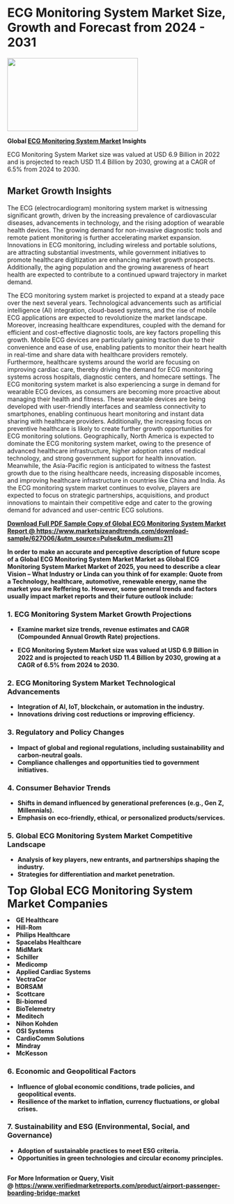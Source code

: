 <H1>ECG Monitoring System Market Size, Growth and Forecast from 2024 - 2031</H1><img class="aligncenter size-medium wp-image-584254" src="https://thirdeyenews.in/wp-content/uploads/2024/09/Global-Market-Research-300x168.jpeg" alt="" width="300" height="168" /><p><strong>Global&nbsp;<a href="https://www.marketsizeandtrends.com/download-sample/627006/&amp;utm_source=Pulse&amp;utm_medium=211">ECG Monitoring System Market</a> Insights</strong></p><p>ECG Monitoring System Market size was valued at USD 6.9 Billion in 2022 and is projected to reach USD 11.4 Billion by 2030, growing at a CAGR of 6.5% from 2024 to 2030.</p><p><h2>Market Growth Insights</h2> <p>The ECG (electrocardiogram) monitoring system market is witnessing significant growth, driven by the increasing prevalence of cardiovascular diseases, advancements in technology, and the rising adoption of wearable health devices. The growing demand for non-invasive diagnostic tools and remote patient monitoring is further accelerating market expansion. Innovations in ECG monitoring, including wireless and portable solutions, are attracting substantial investments, while government initiatives to promote healthcare digitization are enhancing market growth prospects. Additionally, the aging population and the growing awareness of heart health are expected to contribute to a continued upward trajectory in market demand.</p> <p><strong><a href="#"></a></strong></p> <p>The ECG monitoring system market is projected to expand at a steady pace over the next several years. Technological advancements such as artificial intelligence (AI) integration, cloud-based systems, and the rise of mobile ECG applications are expected to revolutionize the market landscape. Moreover, increasing healthcare expenditures, coupled with the demand for efficient and cost-effective diagnostic tools, are key factors propelling this growth. Mobile ECG devices are particularly gaining traction due to their convenience and ease of use, enabling patients to monitor their heart health in real-time and share data with healthcare providers remotely. Furthermore, healthcare systems around the world are focusing on improving cardiac care, thereby driving the demand for ECG monitoring systems across hospitals, diagnostic centers, and homecare settings. The ECG monitoring system market is also experiencing a surge in demand for wearable ECG devices, as consumers are becoming more proactive about managing their health and fitness. These wearable devices are being developed with user-friendly interfaces and seamless connectivity to smartphones, enabling continuous heart monitoring and instant data sharing with healthcare providers. Additionally, the increasing focus on preventive healthcare is likely to create further growth opportunities for ECG monitoring solutions. Geographically, North America is expected to dominate the ECG monitoring system market, owing to the presence of advanced healthcare infrastructure, higher adoption rates of medical technology, and strong government support for health innovation. Meanwhile, the Asia-Pacific region is anticipated to witness the fastest growth due to the rising healthcare needs, increasing disposable incomes, and improving healthcare infrastructure in countries like China and India. As the ECG monitoring system market continues to evolve, players are expected to focus on strategic partnerships, acquisitions, and product innovations to maintain their competitive edge and cater to the growing demand for advanced and user-centric ECG solutions.</p> <p><strong><a href="#"></p><p><span class=""><strong>Download Full PDF Sample Copy of Global ECG Monitoring System Market Report</strong> @ <a href="https://www.marketsizeandtrends.com/download-sample/627006/&amp;utm_source=Pulse&amp;utm_medium=211" target="_blank">https://www.marketsizeandtrends.com/download-sample/627006/&amp;utm_source=Pulse&amp;utm_medium=211</a></span></p><p>In order to make an accurate and perceptive description of future scope of a Global&nbsp;ECG Monitoring System Market Market as Global&nbsp;ECG Monitoring System Market Market of 2025, you need to describe a clear Vision &ndash; What Industry or Linda can you think of for example: Quote from a Technology, healthcare, automotive, renewable energy, name the market you are Reffering to. However, some general trends and factors usually impact market reports and their future outlook include:</p><h3>1.&nbsp;<strong>ECG Monitoring System Market Growth Projections</strong></h3><ul><li>Examine market size trends, revenue estimates and CAGR (Compounded Annual Growth Rate) projections.</li><li><p>ECG Monitoring System Market size was valued at USD 6.9 Billion in 2022 and is projected to reach USD 11.4 Billion by 2030, growing at a CAGR of 6.5% from 2024 to 2030.</p></li></ul><h3>2.&nbsp;<strong>ECG Monitoring System Market Technological Advancements</strong></h3><ul><li>Integration of AI, IoT, blockchain, or automation in the industry.</li><li>Innovations driving cost reductions or improving efficiency.</li></ul><h3>3.&nbsp;<strong>Regulatory and Policy Changes</strong></h3><ul><li>Impact of global and regional regulations, including sustainability and carbon-neutral goals.</li><li>Compliance challenges and opportunities tied to government initiatives.</li></ul><h3>4.&nbsp;<strong>Consumer Behavior Trends</strong></h3><ul><li>Shifts in demand influenced by generational preferences (e.g., Gen Z, Millennials).</li><li>Emphasis on eco-friendly, ethical, or personalized products/services.</li></ul><h3>5.&nbsp;<strong>Global ECG Monitoring System Market Competitive Landscape</strong></h3><ul><li>Analysis of key players, new entrants, and partnerships shaping the industry.</li><li>Strategies for differentiation and market penetration.</li></ul><p data-pm-slice="1 1 []"><span style="color: inherit; font-family: inherit; font-size: 25px;">Top Global ECG Monitoring System Market Companies</span></p><div class="" data-test-id=""><p><li>GE Healthcare</li><li> Hill-Rom</li><li> Philips Healthcare</li><li> Spacelabs Healthcare</li><li> MidMark</li><li> Schiller</li><li> Medicomp</li><li> Applied Cardiac Systems</li><li> VectraCor</li><li> BORSAM</li><li> Scottcare</li><li> Bi-biomed</li><li> BioTelemetry</li><li> Meditech</li><li> Nihon Kohden</li><li> OSI Systems</li><li> CardioComm Solutions</li><li> Mindray</li><li> McKesson</li></p></div><h3>6.&nbsp;<strong>Economic and Geopolitical Factors</strong></h3><ul><li>Influence of global economic conditions, trade policies, and geopolitical events.</li><li>Resilience of the market to inflation, currency fluctuations, or global crises.</li></ul><h3>7.&nbsp;<strong>Sustainability and ESG (Environmental, Social, and Governance)</strong></h3><ul><li>Adoption of sustainable practices to meet ESG criteria.</li><li>Opportunities in green technologies and circular economy principles.</li></ul><h2><strong style="font-size: 14px;">For More Information or Query, Visit @&nbsp;</strong><a style="background-color: #ffffff; font-size: 14px;" href="https://www.marketsizeandtrends.com/report/ecg-monitoring-system-market/" target="_blank">https://www.verifiedmarketreports.com/product/airport-passenger-boarding-bridge-market</a></h2>
